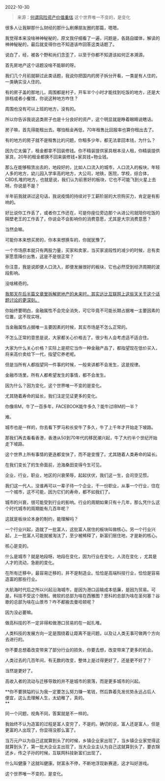 2022-10-30

> 来源：[何谓风险资产价值重估](http://mp.weixin.qq.com/s?__biz=MzU3NDc5Nzc0NQ==&mid=2247520848&idx=1&sn=9d83efae4a239dde9c9dfc04ea7c6c00&chksm=fd2e308eca59b998f0dea88a79df5a88e619094d71d3bff5d12070534cd01fd4f8dd400a08d4&scene=27#wechat_redirect)
> 这个世界唯一不变的，是变化

很多人让我聊那什么财经的那什么刷爆朋友圈的那篇，嗯嗯。  

我觉得本来没啥神神秘秘的，原文我仔细看了一遍，问题是，各路自媒体，解读的神神秘秘的，最后就变得你也不知道该咋回答这类话题了。  

说白了，经，被各个野和尚们念歪了，以至于你都不知道该如何正本溯源。  

首先房地产这个话题没啥不能聊的呀。  

我们几个月前就聊过此类话题，我说你把国内的房子拆分开看，一类是有人住的，一类确实没人住的。  

有的房子盖的那地儿，周围都是村子，开车半个小时才能找到吃饭的地方，还是大排档或者小餐馆，你说这种地方咋住？  

周围也没有可以上班的地方，没有的。  

所以你告诉我说这类房子也是十分良好的资产，这个明显就是睁着眼睛说瞎话。  

房子嘛，首先得能租出去。哪怕租金再低，70年租售比回报率也算你租出去了。  

有的地方的房子就不是租售比的问题，你租多少年，都无法拿回本钱，为什么？  

因为它太偏了，租金都拿不回装修钱。你不精装提供家具根本没人租，你精装提供家具，20年的租金都换不回来装修钱+家具钱+物业钱。

那么在能够租赁出去的，地段好的，比如人口流入的城市，人口流入的板块，年轻人多的地方，幼儿园入学率高的地方，大公司，地铁，医院，学校，综合体，CBD扎堆的地方，也就是说，我们认为前景好的板块，它也不可能飞到火星上去呀。你说是不是？  

半年前我就讲过这句话，我说疫情的持续对于工薪阶层的大宗购买力，肯定是有影响的。  

好比说你工作丢了，或者你工作还在，可是你座位旁边那个从进公司就陪你吃饭的隔壁老王的工作丢了，你说会不会影响你的消费意愿，尤其是大宗消费意愿？  

当然会嘛。

可能你本来想买房的，你本来想换车的，你就犹豫了。  

一个市场原本就只有两股力量，买家和卖家，当买家波段性的减少的时候，总有卖家愿意降价出售，这是不是很正常？  

你注意，我是说即便人口流入，即便发展很好的板块，它也必然受到经济周期的波段影响。  

没啥稀奇的。  

[我那天在后半篇文章里拆解房地产的未来时，其实远比互联网上这些天关于这个话题讨论的更深刻。  
](http://mp.weixin.qq.com/s?__biz=MzU3NDc5Nzc0NQ==&mid=2247520811&idx=1&sn=81be3ced0bab84454a04d703eef603a6&chksm=fd2e30f5ca59b9e3b954b41ad315ba8e998e54bda650b64bdaebf23d0eafe867de8800bc26f7&scene=21#wechat_redirect)

你始终要明白，金融属性不会完全消失，可它毕竟不可能长期占据唯一主要因素的位置，这不现实呀。  

当金融属性占据唯一主要因素的时候，其实市场是不怎么正常的。  

不怎么正常的意思是说，大家都关心价格去了。很少有人会考虑适不适合住。  

大家为什么关心价格？实际上是把它当作一种金融产品了，都指望现在低价买入，将来高价卖给下一代，指望它养老呢。  

但是当所有人都指望同一件事的时候，一般来讲都不会发生，这是规律。

金融市场里，所有人都希望发生的事情，都不会发生。  

因为什么？因为变化，这个世界唯一不变的是变化。

尤其随着寿命的延长，我们注定见证更多的变化。  

你像IBM，牛了一百多年，FACEBOOK能牛多久？能牛过IBM的一半？

难。

城市也是一样的，你去看下罗马和长安牛了多久，牛了上千年才开始走下坡路。

那我们再去看看香港，香港从50到70年代的移民潮兴起，牛了大约半个世纪开始走下坡路。

这个世界上所有事情的更迭都变快了，而不是变慢了。尤其随着人类寿命的延长。

在我们变长了的生命面前，沧海桑田变得今生可见。

企业，行业，职业，地区的兴衰荣辱，起起伏伏，我们这一生，会司空见惯。

我们这一代人，没谁再可以一辈子待一个企业，干一份职业，从事一个行业，住在一个城市，这不可能，因为它们的寿命，都不如我们了。

城市的兴衰，很可能受到行业的影响。行业的周期如果只有十几年，那么凭什么这个时代城市的周期能有几百年呢？  

这就是板块论本身的制约，能理解吗？  

一个行业兴起，造就了一批富人，这批富人居住的板块叫做核心。另一个行业兴起，上一批富人可能就被淘汰了，至少被稀释了，新富们居住地，才是新的核心。  

核心是变的。

什么是城市？就是地段呀。地段在变化，因为行业在变化，人流在变化 ，尤其是人才的流动，急剧的变化。  

在所有迁移中，最容易迁移的，并不是制造业。恰恰是高端科技行业，恰恰是容易造富的那些行业。

大航海时代后之所以兴起沿海城市，是因为港口运输成本低廉，是因为贸易。可是，科技不受这个限制。微软的总部为啥在西雅图？思科的总部为啥在圣何塞？谷歌的总部为啥在山景市？咋不都搬去曼哈顿呢？

因为没必要嘛。

做高科技的不一定非得和做港口贸易的在一起扎堆。  

人类科技的发展方向一定是围绕着让距离不是问题，以及让人类无事可做两个方向去进行的。

你不要总想着改变带来了部分行业的损失，你要去想，改变带来了更多的机会。  

人类过去的几百年间，有无数的改变，整体上是过得更好了，还是更不好了？

当然是更好了。  

高收入者的流动与迁移导致的并不是城市的衰落，而是更多城市的兴起。

 **你不要狭隘的认为我一定要怎么努力赚一笔钱，然后靠着先发优势永远占后人便宜，这么去理解人生，太幼稚了，真的。  
**

同一个问题，视角不同，答案就是不一样的。  

我始终不认为造富的过程是富人变穷了，不是的。确切的说，富人还是富人，但是更富的人出现了，你显得没那么富了。  

当万元户以为自己这就算到头了的时候，乡镇企业家出现了，当乡镇企业家觉得这就算到头了，第一批大企业主出现了，当大企业主认为自己这就算到头了，要衣锦还乡，传之子孙的时候，互联网科技新富们出现了。

什么叫健康？这就叫健康。财富永不停，不断地浮现新赛道，这才叫好游戏。

这个世界唯一不变的，是变化。

